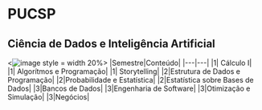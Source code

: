 # PUCSP
## Ciência de Dados e Inteligência Artificial
<![image](https://github.com/anacgr05/PUCSP/assets/151938722/a5371a54-469e-44a8-9763-5fe25463a450) style = width 20%>
|Semestre|Conteúdo|
|---|---|
|1|	Cálculo I|
|1|	Algorítmos e Programação|
|1| Storytelling|
|2|Estrutura de Dados e Programação|
|2|Probabilidade e Estatística|
|2|Estatística sobre Bases de Dados|
|3|Bancos de Dados|
|3|Engenharia de Software|
|3|Otimização e Simulação|
|3|Negócios|
